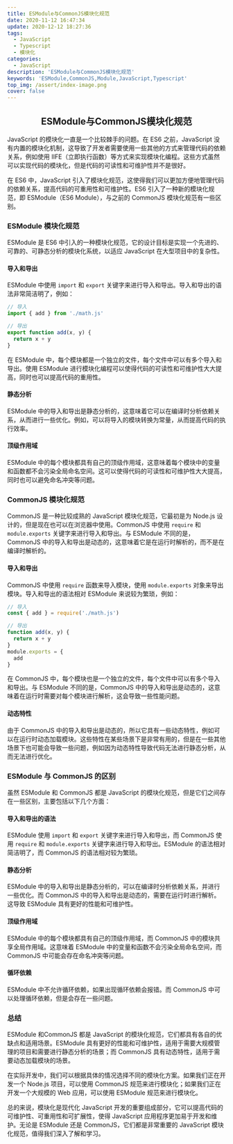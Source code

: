 ```yaml
---
title: ESModule与CommonJS模块化规范
date: 2020-11-12 16:47:34
update: 2020-12-12 18:27:36
tags:
  - JavaScript
  - Typescript
  - 模块化
categories:
  - JavaScript
description: 'ESModule与CommonJS模块化规范'
keywords: 'ESModule,CommonJS,Module,JavaScript,Typescript'
top_img: /assert/index-image.png
cover: false
---
```


## <center>ESModule与CommonJS模块化规范</center>

JavaScript 的模块化一直是一个比较棘手的问题。在 ES6 之前，JavaScript 没有内置的模块化机制，这导致了开发者需要使用一些其他的方式来管理代码的依赖关系，例如使用 IIFE（立即执行函数）等方式来实现模块化编程。这些方式虽然可以实现代码的模块化，但是代码的可读性和可维护性并不是很好。

在 ES6 中，JavaScript 引入了模块化规范，这使得我们可以更加方便地管理代码的依赖关系，提高代码的可重用性和可维护性。ES6 引入了一种新的模块化规范，即 ESModule（ES6 Module），与之前的 CommonJS 模块化规范有一些区别。

### ESModule 模块化规范

ESModule 是 ES6 中引入的一种模块化规范，它的设计目标是实现一个先进的、可靠的、可静态分析的模块化系统，以适应 JavaScript 在大型项目中的复杂性。

#### 导入和导出

ESModule 中使用 `import` 和 `export` 关键字来进行导入和导出。导入和导出的语法非常简洁明了，例如：

```JavaScript
// 导入
import { add } from './math.js'

// 导出
export function add(x, y) {
  return x + y
}
```

在 ESModule 中，每个模块都是一个独立的文件，每个文件中可以有多个导入和导出。使用 ESModule 进行模块化编程可以使得代码的可读性和可维护性大大提高，同时也可以提高代码的重用性。

#### 静态分析

ESModule 中的导入和导出是静态分析的，这意味着它可以在编译时分析依赖关系，从而进行一些优化。例如，可以将导入的模块转换为常量，从而提高代码的执行效率。

#### 顶级作用域

ESModule 中的每个模块都具有自己的顶级作用域，这意味着每个模块中的变量和函数都不会污染全局命名空间。这可以使得代码的可读性和可维护性大大提高，同时也可以避免命名冲突等问题。

### CommonJS 模块化规范

CommonJS 是一种比较成熟的 JavaScript 模块化规范，它最初是为 Node.js 设计的，但是现在也可以在浏览器中使用。CommonJS 中使用 `require` 和 `module.exports` 关键字来进行导入和导出。与 ESModule 不同的是，CommonJS 中的导入和导出是动态的，这意味着它是在运行时解析的，而不是在编译时解析的。

#### 导入和导出

CommonJS 中使用 `require` 函数来导入模块，使用 `module.exports` 对象来导出模块。导入和导出的语法相对 ESModule 来说较为繁琐，例如：

```JavaScript
// 导入
const { add } = require('./math.js')

// 导出
function add(x, y) {
  return x + y
}
module.exports = {
  add
}
```

在 CommonJS 中，每个模块也是一个独立的文件，每个文件中可以有多个导入和导出。与 ESModule 不同的是，CommonJS 中的导入和导出是动态的，这意味着在运行时需要对每个模块进行解析，这会导致一些性能问题。

#### 动态特性

由于 CommonJS 中的导入和导出是动态的，所以它具有一些动态特性，例如可以在运行时动态加载模块。这些特性在某些场景下是非常有用的，但是在一些其他场景下也可能会导致一些问题，例如因为动态特性导致代码无法进行静态分析，从而无法进行优化。

### ESModule 与 CommonJS 的区别

虽然 ESModule 和 CommonJS 都是 JavaScript 的模块化规范，但是它们之间存在一些区别，主要包括以下几个方面：

#### 导入和导出的语法

ESModule 使用 `import` 和 `export` 关键字来进行导入和导出，而 CommonJS 使用 `require` 和 `module.exports` 关键字来进行导入和导出。ESModule 的语法相对简洁明了，而 CommonJS 的语法相对较为繁琐。

#### 静态分析

ESModule 中的导入和导出是静态分析的，可以在编译时分析依赖关系，并进行一些优化。而 CommonJS 中的导入和导出是动态的，需要在运行时进行解析。这导致 ESModule 具有更好的性能和可维护性。

#### 顶级作用域

ESModule 中的每个模块都具有自己的顶级作用域，而 CommonJS 中的模块共享全局作用域。这意味着 ESModule 中的变量和函数不会污染全局命名空间，而 CommonJS 中可能会存在命名冲突等问题。

#### 循环依赖

ESModule 中不允许循环依赖，如果出现循环依赖会报错。而 CommonJS 中可以处理循环依赖，但是会存在一些问题。

### 总结

ESModule 和CommonJS 都是 JavaScript 的模块化规范，它们都具有各自的优缺点和适用场景。ESModule 具有更好的性能和可维护性，适用于需要大规模管理的项目和需要进行静态分析的场景；而 CommonJS 具有动态特性，适用于需要动态加载模块的场景。

在实际开发中，我们可以根据具体的情况选择不同的模块化方案。如果我们正在开发一个 Node.js 项目，可以使用 CommonJS 规范来进行模块化；如果我们正在开发一个大规模的 Web 应用，可以使用 ESModule 规范来进行模块化。

总的来说，模块化是现代化 JavaScript 开发的重要组成部分，它可以提高代码的可维护性、可重用性和可扩展性，使得 JavaScript 应用程序更加易于开发和维护。无论是 ESModule 还是 CommonJS，它们都是非常重要的 JavaScript 模块化规范，值得我们深入了解和学习。
